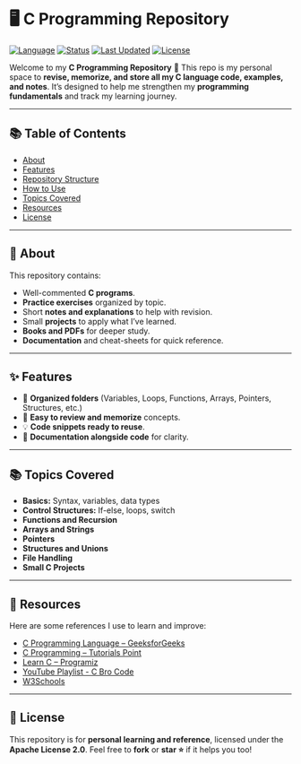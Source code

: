 # 🖥️ C Programming Repository


[![Language](https://img.shields.io/badge/language-C-blue.svg)](https://en.wikipedia.org/wiki/C_(programming_language))
[![Status](https://img.shields.io/badge/status-Learning-brightgreen.svg)](#)
[![Last Updated](https://img.shields.io/badge/last%20updated-September%202025-orange.svg)](#)
[![License](https://img.shields.io/badge/license-Apache%202.0-lightgrey.svg)](https://opensource.org/licenses/Apache-2.0)

Welcome to my **C Programming Repository** 🎉
This repo is my personal space to **revise, memorize, and store all my C language code, examples, and notes**.
It’s designed to help me strengthen my **programming fundamentals** and track my learning journey.

---

## 📚 Table of Contents

* [About](#-about)
* [Features](#-features)
* [Repository Structure](#-repository-structure)
* [How to Use](#-how-to-use)
* [Topics Covered](#-topics-covered)
* [Resources](#-resources)
* [License](#-license)

---

## 📝 About
This repository contains:
- Well-commented **C programs**.
- **Practice exercises** organized by topic.
- Short **notes and explanations** to help with revision.
- Small **projects** to apply what I’ve learned.
- **Books and PDFs** for deeper study.
- **Documentation** and cheat-sheets for quick reference.

---

## ✨ Features

* 📂 **Organized folders** (Variables, Loops, Functions, Arrays, Pointers, Structures, etc.)
* 🧠 **Easy to review and memorize** concepts.
* 💡 **Code snippets ready to reuse**.
* 🔖 **Documentation alongside code** for clarity.

---




## 📚 Topics Covered

* **Basics:** Syntax, variables, data types
* **Control Structures:** If-else, loops, switch
* **Functions and Recursion**
* **Arrays and Strings**
* **Pointers**
* **Structures and Unions**
* **File Handling**
* **Small C Projects**

---

## 📖 Resources

Here are some references I use to learn and improve:

- [C Programming Language – GeeksforGeeks](https://www.geeksforgeeks.org/c-programming-language/)
- [C Programming – Tutorials Point](https://www.tutorialspoint.com/cprogramming/index.htm)
- [Learn C – Programiz](https://www.programiz.com/c-programming)
- [YouTube Playlist - C Bro Code](https://www.youtube.com/playlist?list=PLZPZq0r_RZOOzY_vR4zJM32SqsSInGMwe)
- [W3Schools](https://www.w3schools.com)


---

## 📝 License

This repository is for **personal learning and reference**, licensed under the **Apache License 2.0**.
Feel free to **fork** or **star ⭐** if it helps you too!
